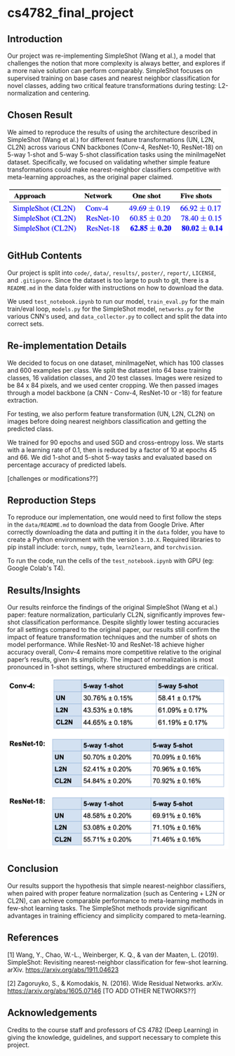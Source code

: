 # cs4782_final_project

## Introduction

Our project was re-implementing SimpleShot (Wang et al.), a model that challenges the notion that more complexity is always better, and explores if a more naive solution can perform comparably. SimpleShot focuses on supervised training on base cases and nearest neighbor classification for novel classes, adding two critical feature transformations during testing: L2-normalization and centering.

## Chosen Result

We aimed to reproduce the results of using the architecture described in SimpleShot (Wang et al.) for different feature transformations (UN, L2N, CL2N) across various CNN backbones (Conv-4, ResNet-10, ResNet-18) on 5-way 1-shot and 5-way 5-shot classification tasks using the miniImageNet dataset. Specifically, we focused on validating whether simple feature transformations could make nearest-neighbor classifiers competitive with meta-learning approaches, as the original paper claimed.

![Figure of performance of SimpleShot (Wang et al.) on different networks and number of shots.](chosen_result.png)

## GitHub Contents

Our project is split into `code/`, `data/`, `results/`, `poster/`, `report/`, `LICENSE`, and `.gitignore`. Since the dataset is too large to push to git, there is a `README.md` in the data folder with instructions on how to download the data.

We used `test_notebook.ipynb` to run our model, `train_eval.py` for the main train/eval loop, `models.py` for the SimpleShot model, `networks.py` for the various CNN's used, and `data_collector.py` to collect and split the data into correct sets.

## Re-implementation Details

We decided to focus on one dataset, miniImageNet, which has 100 classes and 600 examples per class. We split the dataset into 64 base training classes, 16 validation classes, and 20 test classes. Images were resized to be 84 x 84 pixels, and we used center cropping. We then passed images through a model backbone (a CNN - Conv-4, ResNet-10 or -18) for feature extraction.

For testing, we also perform feature transformation (UN, L2N, CL2N) on images before doing nearest neighbors classification and getting the predicted class.

We trained for 90 epochs and used SGD and cross-entropy loss. We starts with a learning rate of 0.1, then is reduced by a factor of 10 at epochs 45 and 66. We did 1-shot and 5-shot 5-way tasks and evaluated based on percentage accuracy of predicted labels.

[challenges or modifications??]

## Reproduction Steps

To reproduce our implementation, one would need to first follow the steps in the `data/README.md` to download the data from Google Drive. After correctly downloading the data and putting it in the `data` folder, you have to create a Python environment with the version `3.10.X`. Required libraries to pip install include: `torch`, `numpy`, `tqdm`, `learn2learn`, and `torchvision`.

To run the code, run the cells of the `test_notebook.ipynb` with GPU (eg: Google Colab's T4).

## Results/Insights

Our results reinforce the findings of the original SimpleShot (Wang et al.) paper: feature normalization, particularly CL2N, significantly improves few-shot classification performance. Despite slightly lower testing accuracies for all settings compared to the original paper, our results still confirm the impact of feature transformation techniques and the number of shots on model performance. While ResNet-10 and ResNet-18 achieve higher accuracy overall, Conv-4 remains more competitive relative to the original paper’s results, given its simplicity. The impact of normalization is most pronounced in 1-shot settings, where structured embeddings are critical.

![Table with results of test sets.](results.png)

## Conclusion

Our results support the hypothesis that simple nearest-neighbor classifiers, when paired with proper feature normalization (such as Centering + L2N or CL2N), can achieve comparable performance to meta-learning methods in few-shot learning tasks. The SimpleShot methods provide significant advantages in training efficiency and simplicity compared to meta-learning.

## References

[1] Wang, Y., Chao, W.-L., Weinberger, K. Q., & van der Maaten, L. (2019). SimpleShot: Revisiting nearest-neighbor classification for few-shot learning. arXiv. <https://arxiv.org/abs/1911.04623>

[2] Zagoruyko, S., & Komodakis, N. (2016). Wide Residual Networks. arXiv. <https://arxiv.org/abs/1605.07146>
[TO ADD OTHER NETWORKS??]

## Acknowledgements

Credits to the course staff and professors of CS 4782 (Deep Learning) in giving the knowledge, guidelines, and support necessary to complete this project.
